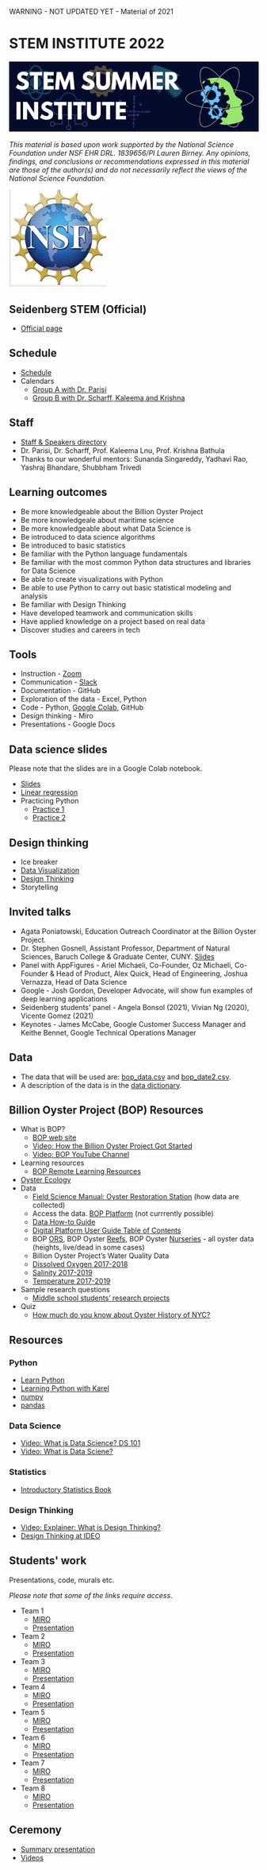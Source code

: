 WARNING - NOT UPDATED YET - Material of 2021

# STEM INSTITUTE 2022

![logostem2020](https://github.com/PACESTEM/STEMINSTITUTE2020/blob/main/logostem2020.png)

*This material is based upon work supported by the National Science Foundation under NSF EHR DRL. 1839656/PI Lauren Birney. Any opinions, findings, and conclusions or recommendations expressed in this material are those of the author(s) and do not necessarily reflect the views of the National Science Foundation.*

![](https://github.com/PACESTEM/STEMINSTITUTE2020/blob/main/nsf.png)

## Seidenberg STEM (Official) 

* [Official page](https://www.pace.edu/seidenberg/special-events/stem-summer-institute)

## Schedule 

* [Schedule](https://docs.google.com/spreadsheets/d/1kHmLyc1-RH9oxfu6BGAC30INr6PgUHkF_F-VcsyqkIA/edit?usp=sharing)
* Calendars
  * [Group A with Dr. Parisi](https://calendar.google.com/calendar/render?cid=u8avjdjnnk9ja2jsam73g1826o@group.calendar.google.com)
  * [Group B with Dr. Scharff, Kaleema and Krishna](https://calendar.google.com/calendar/render?cid=fovnnnnid479p81rdrvn86ai4c@group.calendar.google.com)
  
## Staff

* [Staff & Speakers directory](https://docs.google.com/presentation/d/1Fa89qLjVgeeZ0RhULAfx9kNfVDj-v43euFdgOtjZ0pU/edit?usp=sharing)
* Dr. Parisi, Dr. Scharff, Prof. Kaleema Lnu, Prof. Krishna Bathula
* Thanks to our wonderful mentors: Sunanda Singareddy, Yadhavi Rao, Yashraj Bhandare, Shubbham Trivedi

## Learning outcomes

- Be more knowledgeable about the Billion Oyster Project
- Be more knowledgeale about maritime science
- Be more knowledgeable about what Data Science is
- Be introduced to data science algorithms
- Be introduced to basic statistics
- Be familiar with the Python language fundamentals 
- Be familiar with the most common Python data structures and libraries for Data Science
- Be able to create visualizations with Python
- Be able to use Python to carry out basic statistical modeling and analysis
- Be familiar with Design Thinking
- Have developed teamwork and communication skills
- Have applied knowledge on a project based on real data
- Discover studies and careers in tech

## Tools

* Instruction - [Zoom](https://docs.google.com/document/d/1EA4UlzNcHmqNC3RdYXvN3N4loJauZpHhSJ5to0Iym4M/edit?usp=sharing)
* Communication - [Slack](https://pacestem2021.slack.com)
* Documentation - GitHub
* Exploration of the data - Excel, Python
* Code - Python, [Google Colab](https://colab.research.google.com), GitHub
* Design thinking - Miro
* Presentations - Google Docs

## Data science slides

Please note that the slides are in a Google Colab notebook.

* [Slides](https://colab.research.google.com/drive/14mo3BM9nqwnhPEE-tZf7ZcGT4lrt1g0L?usp=sharing)
* [Linear regression](https://colab.research.google.com/drive/1ENV1wA59wjmOFhutnkFT_-aQNddbLCVy?usp=sharing)
* Practicing Python
  * [Practice 1](https://drive.google.com/file/d/1OaMLjPJv9Tz3RsO1TtWIjqR5Yrd36Oz9/view?usp=sharing)
  * [Practice 2](https://drive.google.com/file/d/1FBWYpJ9hAE1n8men8cJ3DmPd9EMR8vvX/view?usp=sharing)
  
## Design thinking

* Ice breaker
* [Data Visualization](https://docs.google.com/presentation/d/1jf5dnhHe3aDcaNdfqTdr9WaW37MJqwe5J3oEfeoCzQY/edit?usp=sharing)
* [Design Thinking](https://drive.google.com/file/d/1DXxFMXPoggqbXXGSmgenH_RP4ALcWssD/view?usp=sharing)
* Storytelling

## Invited talks

* Agata Poniatowski, Education Outreach Coordinator at the Billion Oyster Project. 
* Dr. Stephen Gosnell, Assistant Professor, Department of Natural Sciences, Baruch College & Graduate Center, CUNY. [Slides](https://docs.google.com/presentation/d/1VgxACi-QstRGp69tOH3nE2IYxD9VORvtUe0Lz_yGvhU/edit?usp=sharing)
* Panel with AppFigures - Ariel Michaeli, Co-Founder, Oz Michaeli, Co-Founder & Head of Product, Alex Quick, Head of Engineering, Joshua Vernazza, Head of Data Science
* Google - Josh Gordon, Developer Advocate, will show fun examples of deep learning applications
* Seidenberg students' panel - Angela Bonsol (2021), Vivian Ng (2020), Vicente Gomez (2021)
* Keynotes - James McCabe, Google Customer Success Manager and Keithe Bennet, Google Technical Operations Manager


## Data

* The data that will be used are: [bop_data.csv](https://github.com/PACESTEM/STEMINSTITUTE2021/blob/main/data/bop_data.csv) and [bop_date2.csv](https://github.com/PACESTEM/STEMINSTITUTE2021/blob/main/data/bop_data2.csv). 
* A description of the data is in the [data dictionary](https://github.com/PACESTEM/STEMINSTITUTE2021/blob/main/data/DataDictionary.csv).

## Billion Oyster Project (BOP) Resources

* What is BOP?
  * [BOP web site](https://www.billionoysterproject.org)
  * [Video: How the Billion Oyster Project Got Started](https://youtu.be/bIre6IK1YxQ)
  * [Video: BOP YouTube Channel](https://www.youtube.com/channel/UCu51XPII7JI7ANH_1xklViA)
* Learning resources
  * [BOP Remote Learning Resources](https://www.billionoysterproject.org/remote-learning)
* [Oyster Ecology](https://docs.google.com/document/d/1AIbXSvcxBy1mcWgarnsKcc8aIhqYLCSuFEWFUtxBgVg/edit?ts=60ae5aaa)
* Data
  * [Field Science Manual: Oyster Restoration Station](https://drive.google.com/file/d/0Bzf_STNcTtRmZF9ldmdWRzcxdFk/view) (how data are collected)
  * Access the data. [BOP Platform](https://platform.bop.nyc/expeditions/data) (not currrently possible)
  * [Data How-to Guide](https://github.com/BillionOysterProject/docs/wiki/Data-How-To-Guide)
  * [Digital Platform User Guide Table of Contents](https://github.com/BillionOysterProject/docs/wiki/Digital-Platform-User-Guide-Table-of-Contents)
  * BOP [ORS](https://docs.google.com/spreadsheets/d/1t48Rxz7MpZNZAyAkNjpcBv-TxIyDvMchy2Ku4rxsL6A/edit), BOP Oyster [Reefs](https://docs.google.com/spreadsheets/d/1Ni_Lab5TRogjsxrvLmEDxHiVlR9Xx1q7NY_A_220oik/edit#gid=35877098), BOP Oyster [Nurseries](https://docs.google.com/spreadsheets/d/1B1X9731-b76SdbxyHsdDvfMvIIDfIMFfQTsKpFf0Ku4/edit#gid=0) - all oyster data (heights, live/dead in some cases)
  * Billion Oyster Project’s Water Quality Data
  * [Dissolved Oxygen 2017-2018](https://docs.google.com/spreadsheets/d/11WhZ2qIl6vg5c_I7Stv8qO_Tj-LLmUQ8GCE-K6jciyE/edit#gid=0)
  * [Salinity 2017-2019](https://docs.google.com/spreadsheets/d/18It3ZeqJlPE1-lS-3VTuQ2WzSJPZTwS-jWSnL4YqdQo/edit#gid=0)
  * [Temperature 2017-2019](https://docs.google.com/spreadsheets/d/1DlQKw6iq5-k8IoFDL0vfyuqPuMV0mD4Fdrbp1OD1CKo/edit#gid=0)
* Sample research questions
  * [Middle school students’ research projects](https://www.flickr.com/photos/nyhf/sets/72157683204769971/page1)
* Quiz
  * [How much do you know about Oyster History of NYC?](https://quiz.tryinteract.com/#/5eed0e0f772a3800143efbd7)
  
## Resources

### Python

* [Learn Python](https://www.learnpython.org)
* [Learning Python with Karel](https://compedu.stanford.edu/karel-reader/docs/python/en/chapter1.html)
* [numpy](https://www.learnpython.org/en/Numpy_Arrays)
* [pandas](https://www.learnpython.org/en/Pandas_Basics)

### Data Science

* [Video: What is Data Science? DS 101](https://www.youtube.com/watch?v=z1kPKBdYks4)
* [Video: What is Data Sciene?](https://youtu.be/X3paOmcrTjQ)

### Statistics

* [Introductory Statistics Book](https://openstax.org/details/books/introductory-statistics)

### Design Thinking

* [Video: Explainer: What is Design Thinking?](https://www.youtube.com/watch?v=_WI3B54m6SU)
* [Design Thinking at IDEO](https://www.ideou.com/pages/design-thinking)

## Students' work

Presentations, code, murals etc.

*Please note that some of the links require access.*

* Team 1
    - [MIRO](https://miro.com/app/board/o9J_l76GeJk=/)
    - [Presentation](https://drive.google.com/file/d/19CV_XDHzk0ciSFZ67WwEbIhVXQ_DeP1r/view?usp=sharing)
* Team 2
    - [MIRO](https://miro.com/app/board/o9J_l76bvd0=/)
    - [Presentation](https://drive.google.com/file/d/1NpvuXseTlC-zG19iEsVZ1RaC_Dd20NMh/view?usp=sharing)
* Team 3
     - [MIRO](https://miro.com/app/board/o9J_l76bvYM=/)
    - [Presentation](https://drive.google.com/file/d/1ajo3_7w3-7SPN6JBWzSvNtLXVJdHELuM/view?usp=sharing)
* Team 4
    - [MIRO](https://miro.com/app/board/o9J_l76bvZo=/)
    - [Presentation](https://drive.google.com/file/d/1Q1HM_D65dntChX3XrjcmF7KhgCiJ4K0A/view?usp=sharing)
* Team 5
    - [MIRO](https://miro.com/app/board/o9J_l76bva0=/)
    - [Presentation](https://drive.google.com/file/d/1RrshB-O_XSIMu9UHyu5cwgvAcTdfBbKZ/view?usp=sharing)
* Team 6
    - [MIRO](https://miro.com/app/board/o9J_l76bvbA=/)
    - [Presentation](https://drive.google.com/file/d/1iXyX4wLYblMFEQ3gsdw0f7hWjS9wYKjC/view?usp=sharing)
* Team 7
    - [MIRO](https://miro.com/app/board/o9J_l76bvbg=/)
    - [Presentation](https://drive.google.com/file/d/1Z7EDAzljSafYGx6FiAcE3hRJdBLB9RCq/view?usp=sharing)
* Team 8
    - [MIRO](https://miro.com/app/board/o9J_l75nSVg=/)
    - [Presentation](https://drive.google.com/file/d/1XYm6QATTkm7sIhJUPDSfhPiYMNhVkC1T/view?usp=sharing)

## Ceremony

* [Summary presentation](https://docs.google.com/presentation/d/1QLYozHD5firVtWFXjRdoMNFaQRQzpLZsf9bQSpK5n8c/edit?usp=sharing)
* [Videos](https://drive.google.com/file/d/1v1b5rc-kLkB1x6izX4PXX-6BjBzNGlut/view?usp=sharing )
